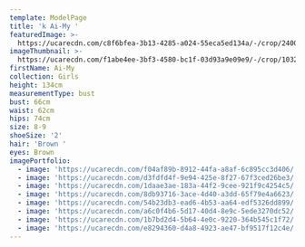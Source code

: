 ```yaml
---
template: ModelPage
title: 'k Ai-My '
featuredImage: >-
  https://ucarecdn.com/c8f6bfea-3b13-4285-a024-55eca5ed134a/-/crop/2400x1130/0,147/-/preview/
imageThumbnail: >-
  https://ucarecdn.com/f1abe4ee-3bf3-4580-bc1f-03d93a9e09e9/-/crop/1032x1422/704,0/-/preview/
firstName: Ai-My
collection: Girls
height: 134cm
measurementType: bust
bust: 66cm
waist: 62cm
hips: 74cm
size: 8-9
shoeSize: '2'
hair: 'Brown '
eyes: Brown
imagePortfolio:
  - image: 'https://ucarecdn.com/f04af89b-8912-44fa-a8af-6c895cc3d406/'
  - image: 'https://ucarecdn.com/d3fdfd4f-9e94-425e-8f27-67f3ced26be3/'
  - image: 'https://ucarecdn.com/1daae3ae-183a-44f2-9cee-921f9c4254c5/'
  - image: 'https://ucarecdn.com/8db93716-3ace-4d40-a3dd-65f79e4a6623/'
  - image: 'https://ucarecdn.com/54b23db3-ead6-4b53-aa64-edf5326dd899/'
  - image: 'https://ucarecdn.com/a6c0f4b6-5d17-40d4-8e9c-5ede3270dc52/'
  - image: 'https://ucarecdn.com/1b7bd2d4-5b64-4e0c-9220-364b545c1f72/'
  - image: 'https://ucarecdn.com/e8294360-d4a8-4923-ae47-bf9517f12c4e/'
---
```


